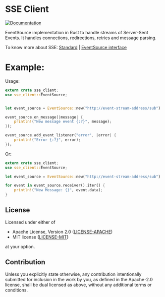 # SSE Client

[![Documentation](https://docs.rs/sse-client/badge.svg)](https://docs.rs/sse-client/)

EventSource implementation in Rust to handle streams of Server-Sent Events.
It handles connections, redirections, retries and message parsing.

To know more about SSE: [Standard](https://html.spec.whatwg.org/multipage/server-sent-events.html) | [EventSource interface](https://developer.mozilla.org/en-US/docs/Web/API/EventSource)

# Example:

Usage:

```rust
extern crate sse_client;
use sse_client::EventSource;


let event_source = EventSource::new("http://event-stream-address/sub").unwrap();

event_source.on_message(|message| {
    println!("New message event {:?}", message);
});

event_source.add_event_listener("error", |error| {
    println!("Error {:?}", error);
});

```

Or:

```rust
extern crate sse_client;
use sse_client::EventSource;

let event_source = EventSource::new("http://event-stream-address/sub").unwrap();

for event in event_source.receiver().iter() {
    println!("New Message: {}", event.data);
}
```
## License

Licensed under either of

 * Apache License, Version 2.0
   ([LICENSE-APACHE](LICENSE-APACHE))
 * MIT license
   ([LICENSE-MIT](LICENSE-MIT))

at your option.

## Contribution

Unless you explicitly state otherwise, any contribution intentionally submitted
for inclusion in the work by you, as defined in the Apache-2.0 license, shall be
dual licensed as above, without any additional terms or conditions.
